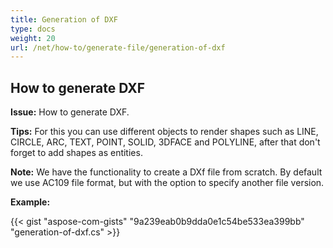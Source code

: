 ```yaml
---
title: Generation of DXF
type: docs
weight: 20
url: /net/how-to/generate-file/generation-of-dxf
---
```


## **How to generate DXF**

**Issue:** How to generate DXF.

**Tips:** For this you can use different objects to render shapes such as LINE, CIRCLE, ARC, TEXT, POINT, SOLID, 3DFACE and POLYLINE, after that don't forget to add shapes as entities.

**Note:** We have the functionality to create a DXf file from scratch.
By default we use AC109 file format, but with the option to specify another file version.

**Example:**

{{< gist "aspose-com-gists" "9a239eab0b9dda0e1c54be533ea399bb" "generation-of-dxf.cs" >}}